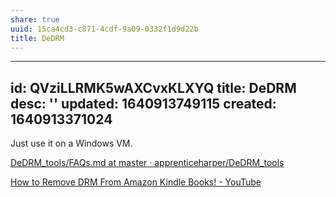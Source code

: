 ```yaml
---
share: true
uuid: 15ca4cd3-c871-4cdf-9a09-0332f1d9d22b
title: DeDRM
---
```

---
id: QVziLLRMK5wAXCvxKLXYQ
title: DeDRM
desc: ''
updated: 1640913749115
created: 1640913371024
---


Just use it on a Windows VM. 

[DeDRM_tools/FAQs.md at master · apprenticeharper/DeDRM_tools](https://github.com/apprenticeharper/DeDRM_tools/blob/master/FAQs.md)

[How to Remove DRM From Amazon Kindle Books! - YouTube](https://www.youtube.com/watch?v=_T794U_yahM)